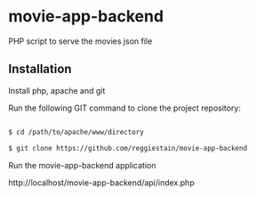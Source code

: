# movie-app-backend

PHP script to serve the movies json file 

## Installation

Install php, apache and git 

Run the following GIT command to clone the project repository:

``` bash

$ cd /path/to/apache/www/directory

$ git clone https://github.com/reggiestain/movie-app-backend

```

Run the movie-app-backend application

http://localhost/movie-app-backend/api/index.php